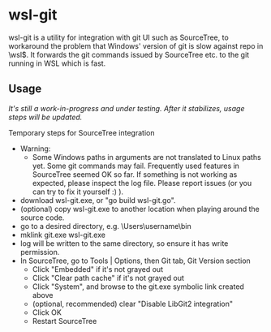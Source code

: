 # wsl-git

wsl-git is a utility for integration with git UI such as SourceTree, to workaround the problem that Windows' version of
git is slow against repo in \\wsl$\. It forwards the git commands issued by SourceTree etc. to the git running in WSL
which is fast.

## Usage

*It's still a work-in-progress and under testing. After it stabilizes, usage steps will be updated.*

Temporary steps for SourceTree integration

* Warning:
  * Some Windows paths in arguments are not translated to Linux paths yet. Some git commands may fail. Frequently used
    features in SourceTree seemed OK so far. If something is not working as expected, please inspect the log file.
    Please report issues (or you can try to fix it yourself :) ).
* download wsl-git.exe, or "go build wsl-git.go".
* (optional) copy wsl-git.exe to another location when playing around the source code.
* go to a desired directory, e.g. \Users\username\bin
* mklink git.exe wsl-git.exe
* log will be written to the same directory, so ensure it has write permission.
* In SourceTree, go to Tools | Options, then Git tab, Git Version section
  * Click "Embedded" if it's not grayed out
  * Click "Clear path cache" if it's not grayed out
  * Click "System", and browse to the git.exe symbolic link created above
  * (optional, recommended) clear "Disable LibGit2 integration"
  * Click OK
  * Restart SourceTree
    